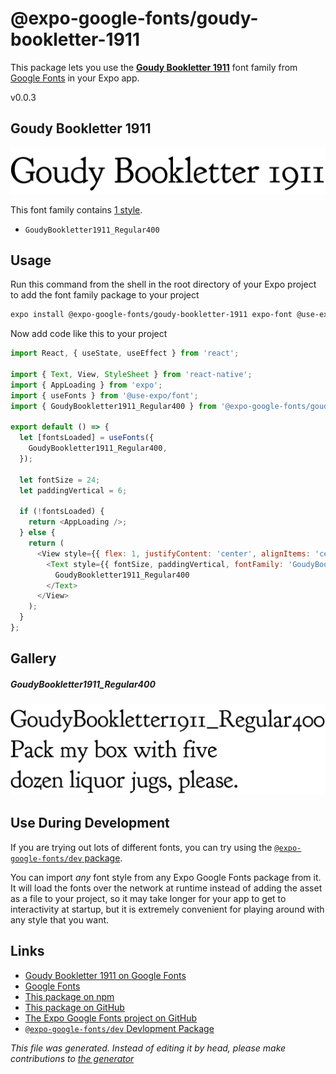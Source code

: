 # @expo-google-fonts/goudy-bookletter-1911

This package lets you use the [**Goudy Bookletter 1911**](https://fonts.google.com/specimen/Goudy+Bookletter+1911) font family from [Google Fonts](https://fonts.google.com/) in your Expo app.

v0.0.3

## Goudy Bookletter 1911

![Goudy Bookletter 1911](./font-family.png)

This font family contains [1 style](#gallery).

- `GoudyBookletter1911_Regular400`

## Usage

Run this command from the shell in the root directory of your Expo project to add the font family package to your project
```sh
expo install @expo-google-fonts/goudy-bookletter-1911 expo-font @use-expo/font
```

Now add code like this to your project
```js
import React, { useState, useEffect } from 'react';

import { Text, View, StyleSheet } from 'react-native';
import { AppLoading } from 'expo';
import { useFonts } from '@use-expo/font';
import { GoudyBookletter1911_Regular400 } from '@expo-google-fonts/goudy-bookletter-1911';

export default () => {
  let [fontsLoaded] = useFonts({
    GoudyBookletter1911_Regular400,
  });

  let fontSize = 24;
  let paddingVertical = 6;

  if (!fontsLoaded) {
    return <AppLoading />;
  } else {
    return (
      <View style={{ flex: 1, justifyContent: 'center', alignItems: 'center' }}>
        <Text style={{ fontSize, paddingVertical, fontFamily: 'GoudyBookletter1911_Regular400' }}>
          GoudyBookletter1911_Regular400
        </Text>
      </View>
    );
  }
};

```

## Gallery

##### GoudyBookletter1911_Regular400
![GoudyBookletter1911_Regular400](./a4ea1fd345de7df9251d754f6ecc38147180ed991b78a0979f3ec409ee987e8b.ttf.png)


## Use During Development

If you are trying out lots of different fonts, you can try using the [`@expo-google-fonts/dev` package](https://github.com/expo/google-fonts/tree/master/font-packages/dev#readme).

You can import *any* font style from any Expo Google Fonts package from it. It will load the fonts
over the network at runtime instead of adding the asset as a file to your project, so it may take longer
for your app to get to interactivity at startup, but it is extremely convenient
for playing around with any style that you want.

## Links

- [Goudy Bookletter 1911 on Google Fonts](https://fonts.google.com/specimen/Goudy+Bookletter+1911)
- [Google Fonts](https://fonts.google.com/)
- [This package on npm](https://www.npmjs.com/package/@expo-google-fonts/goudy-bookletter-1911)
- [This package on GitHub](https://github.com/expo/google-fonts/tree/master/font-packages/goudy-bookletter-1911)
- [The Expo Google Fonts project on GitHub](https://github.com/expo/google-fonts)
- [`@expo-google-fonts/dev` Devlopment Package](https://github.com/expo/google-fonts/tree/master/font-packages/dev)


*This file was generated. Instead of editing it by head, please make contributions to [the generator](https://github.com/expo/google-fonts/tree/master/packages/generator)*
